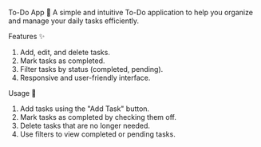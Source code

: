 To-Do App 📝
A simple and intuitive To-Do application to help you organize and manage your daily tasks efficiently.

Features ✨
1. Add, edit, and delete tasks.
2. Mark tasks as completed.
3. Filter tasks by status (completed, pending).
4. Responsive and user-friendly interface.

Usage 🚀
1. Add tasks using the "Add Task" button.
2. Mark tasks as completed by checking them off.
3. Delete tasks that are no longer needed.
4. Use filters to view completed or pending tasks.
